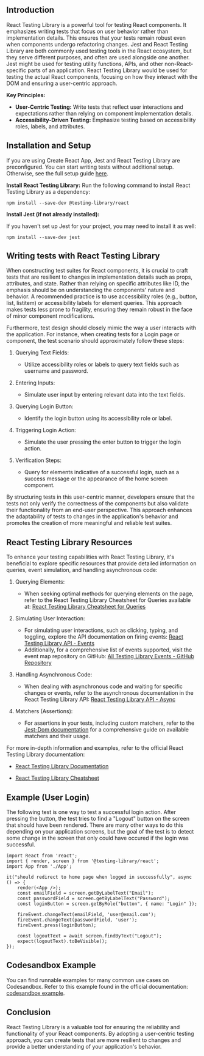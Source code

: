 ## Introduction
React Testing Library is a powerful tool for testing React components. It emphasizes writing tests that focus on user behavior rather than implementation details. This ensures that your tests remain robust even when components undergo refactoring changes. Jest and React Testing Library are both commonly used testing tools in the React ecosystem, but they serve different purposes, and often are used alongside one another. Jest might be used for testing utility functions, APIs, and other non-React-specific parts of an application. React Testing Library would be used for testing the actual React components, focusing on how they interact with the DOM and ensuring a user-centric approach.

**Key Principles:**
- **User-Centric Testing:** Write tests that reflect user interactions and expectations rather than relying on component implementation details.
- **Accessibility-Driven Testing:** Emphasize testing based on accessibility roles, labels, and attributes.

## Installation and Setup

If you are using Create React App, Jest and React Testing Library are preconfigured. You can start writing tests without additional setup. Otherwise, see the full setup guide [here](https://testing-library.com/docs/react-testing-library/setup).


**Install React Testing Library:**
Run the following command to install React Testing Library as a dependency:
```
npm install --save-dev @testing-library/react
```

**Install Jest (if not already installed):**

If you haven't set up Jest for your project, you may need to install it as well:

```
npm install --save-dev jest
```

## Writing tests with React Testing Library

When constructing test suites for React components, it is crucial to craft tests that are resilient to changes in implementation details such as props, attributes, and state. Rather than relying on specific attributes like ID, the emphasis should be on understanding the components' nature and behavior. A recommended practice is to use accessibility roles (e.g., button, list, listitem) or accessibility labels for element queries. This approach makes tests less prone to fragility, ensuring they remain robust in the face of minor component modifications.

Furthermore, test design should closely mimic the way a user interacts with the application. For instance, when creating tests for a Login page or component, the test scenario should approximately follow these steps:

1. Querying Text Fields:
	- Utilize accessibility roles or labels to query text fields such as username and password.

2. Entering Inputs:
	- Simulate user input by entering relevant data into the text fields.

3. Querying Login Button:
	- Identify the login button using its accessibility role or label.

4. Triggering Login Action:
	- Simulate the user pressing the enter button to trigger the login action.

5. Verification Steps:
	- Query for elements indicative of a successful login, such as a success message or the appearance of the home screen component.

By structuring tests in this user-centric manner, developers ensure that the tests not only verify the correctness of the components but also validate their functionality from an end-user perspective. This approach enhances the adaptability of tests to changes in the application's behavior and promotes the creation of more meaningful and reliable test suites.

## React Testing Library Resources

To enhance your testing capabilities with React Testing Library, it's beneficial to explore specific resources that provide detailed information on queries, event simulation, and handling asynchronous code:

1. Querying Elements:
	- When seeking optimal methods for querying elements on the page, refer to the React Testing Library Cheatsheet for Queries available at: [React Testing Library Cheatsheet for Queries](https://testing-library.com/docs/react-testing-library/cheatsheet/#queries)

2. Simulating User Interaction:
	- For simulating user interactions, such as clicking, typing, and toggling, explore the API documentation on firing events: [React Testing Library API - Events](https://testing-library.com/docs/dom-testing-library/api-events)
	- Additionally, for a comprehensive list of events supported, visit the event map repository on GitHub: [All Testing Library Events - GitHub Repository](https://github.com/testing-library/dom-testing-library/blob/main/src/event-map.js)

3. Handling Asynchronous Code:
	- When dealing with asynchronous code and waiting for specific changes or events, refer to the asynchronous documentation in the React Testing Library API: [React Testing Library API - Async](https://testing-library.com/docs/dom-testing-library/api-async/)

4. Matchers (Assertions):
	- For assertions in your tests, including custom matchers, refer to the [Jest-Dom documentation](https://github.com/testing-library/jest-dom#custom-matchers) for a comprehensive guide on available matchers and their usage.

For more in-depth information and examples, refer to the official React Testing Library documentation:

- [React Testing Library Documentation](https://testing-library.com/docs/react-testing-library/example-intro)

- [React Testing Library Cheatsheet](https://testing-library.com/docs/react-testing-library/cheatsheet)


## Example (User Login)

The following test is one way to test a successful login action. After pressing the button, the test tries to find a "Logout" button on the screen that should have been rendered. There are many other ways to do this depending on your application screens, but the goal of the test is to detect some change in the screen that only could have occured if the login was successful.

```
import React from 'react';
import { render, screen } from '@testing-library/react';
import App from './App';

it("should redirect to home page when logged in successfully", async () => {
	render(<App />);
	const emailField = screen.getByLabelText("Email");
	const passwordField = screen.getByLabelText("Password");
	const loginButton = screen.getByRole("button", { name: "Login" });

	fireEvent.changeText(emailField, 'user@email.com');
	fireEvent.changeText(passwordField, 'user');
	fireEvent.press(loginButton);

	const logoutText = await screen.findByText("Logout");
	expect(logoutText).toBeVisible();
});
```

## Codesandbox Example
You can find runnable examples for many common use cases on Codesandbox. Refer to this example found in the official documentation: [codesandbox example](https://codesandbox.io/s/github/kentcdodds/react-testing-library-examples/tree/main/).

## Conclusion
React Testing Library is a valuable tool for ensuring the reliability and functionality of your React components. By adopting a user-centric testing approach, you can create tests that are more resilient to changes and provide a better understanding of your application's behavior.
